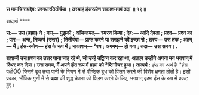 **स मामचिन्तयद्देव: प्रश्नपारतितीर्षया ।** **तस्याहं हंसरूपेण सकाशमगमं तदा ॥ १९॥** 

शब्दार्थ **** 

**स:—** **उस (ब्रह्मा) ने** **; माम्—** **मुझको** **; अचिन्तयत्—** **स्मरण किया** **; देव:—** **आदि देवता** **; प्रश्न—** **प्रश्न का** **; पार—** **अन्त, निष्कर्ष** **(उत्तर)** **; तितीर्षया—** **प्राप्त करने या समझने की इच्छा से** **; तस्य—** **उस तक** **; अहम्—** **मैं** **; हंस-रूपेण—** **हंस के रूप में** **;** **सकाशम्—** **²श्य** **; अगमम्—** **हो गया** **; तदा—** **उस समय।** **.** 

**ब्रह्माजी उस प्रश्न का उत्तर पाना चाह रहे थे, जो उन्हें उद्विग्न कर रहा था, अतएव उन्होंने** **अपना मन भगवान् में स्थिर कर दिया। उस समय, मैं अपने हंस रूप में ब्रह्मा को ²ष्टिगोचर** **हुआ।** **तात्पर्य :** *हंस* का अर्थ है ''हंस पक्षीÓÓ जिसमें दूध तथा पानी के मिश्रण में से पौष्टिक दूध को विलग करने की विशेष क्षमता होती है। इसी प्रकार, भौतिक गुणों में से ब्रह्मा की शुद्ध चेतना को विलग करने के लिए, भगवान् कृष्ण हंस के रूप में प्रकट हुए।  